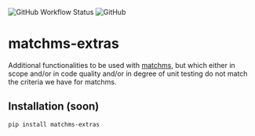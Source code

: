 ![GitHub Workflow Status](https://img.shields.io/github/workflow/status/matchms/matchms-extras/CI%20Build)
![GitHub](https://img.shields.io/github/license/matchms/matchms-extras)

# matchms-extras

Additional functionalities to be used with [matchms](https://github.com/matchms/matchms), but which either in scope and/or in code quality and/or in degree of unit testing do not match the criteria we have for matchms.

## Installation (soon)

```
pip install matchms-extras
```

